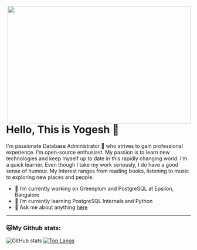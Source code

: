 <img align="right" src="https://raw.githubusercontent.com/pgyogesh/portfolio/master/src/assets/images/developerActivity.svg" width="500" height="320" />

# Hello, This is Yogesh 👋

I'm passionate Database Administrator 🚀 who strives to gain professional experience. I’m open-source enthusiast. My passion is to learn new technologies and keep myself up to date in this rapidly changing world. I’m a quick learner. Even though I take my work seriously, I do have a good sense of humour. My interest ranges from reading books, listening to music to exploring new places and people.

- 🔭 I’m currently working on Greenplum and PostgreSQL at Epsilon, Bangalore
- 🌱 I’m currently learning PostgreSQL Internals and Python
- 💬 Ask me about anything [here](https://github.com/pgyogesh/pgyogesh/issues/new)


---
### 🐱My Github stats:
![GitHub stats](https://github-readme-stats.vercel.app/api?username=pgyogesh&show_icons=true&title_color=ffc857&icon_color=8ac926&text_color=daf7dc&bg_color=151515&hide=["stars"])
[![Top Langs](https://github-readme-stats.vercel.app/api/top-langs/?username=pgyogesh&layout=compact&text_color=daf7dc&bg_color=151515)](https://github.com/anuraghazra/github-readme-stats)
